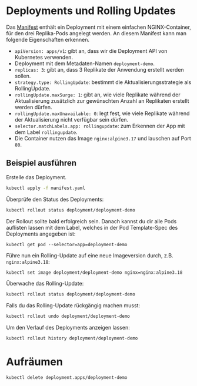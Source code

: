 # Deployments und Rolling Updates

Das [Manifest](manifest.yaml) enthält ein Deployment mit einem einfachen NGINX-Container, für den drei Replika-Pods angelegt werden.
An diesem Manifest kann man folgende Eigenschaften erkennen.

- `apiVersion: apps/v1`: gibt an, dass wir die Deployment API von Kubernetes verwenden.
- Deployment mit dem Metadaten-Namen `deployment-demo`.
- `replicas: 3`: gibt an, dass 3 Replikate der Anwendung erstellt werden sollen.
- `strategy.type: RollingUpdate`: bestimmt die Aktualisierungsstrategie als RollingUpdate.
- `rollingUpdate.maxSurge: 1`: gibt an, wie viele Replikate während der Aktualisierung zusätzlich zur gewünschten Anzahl an Replikaten erstellt werden dürfen.
- `rollingUpdate.maxUnavailable: 0`: legt fest, wie viele Replikate während der Aktualisierung nicht verfügbar sein dürfen.
- `selector.matchLabels.app: rollingupdate`: zum Erkennen der App mit dem Label `rollingupdate`.
- Die Container nutzen das Image `nginx:alpine3.17` und lauschen auf Port `80`.

## Beispiel ausführen

Erstelle das Deployment.

```bash
kubectl apply -f manifest.yaml
```

Überprüfe den Status des Deployments:

```bash
kubectl rollout status deployment/deployment-demo
```

Der Rollout sollte bald erfolgreich sein. Danach kannst du dir alle Pods auflisten lassen mit dem Label, welches in der Pod Template-Spec des Deployments angegeben ist:

```shell
kubectl get pod --selector=app=deployment-demo
```

Führe nun ein Rolling-Update auf eine neue Imageversion durch, z.B. `nginx:alpine3.18`:

```bash
kubectl set image deployment/deployment-demo nginx=nginx:alpine3.18
```

Überwache das Rolling-Update:

```bash
kubectl rollout status deployment/deployment-demo
```

Falls du das Rolling-Update rückgängig machen musst:

```bash
kubectl rollout undo deployment/deployment-demo
```

Um den Verlauf des Deployments anzeigen lassen:

```bash
kubectl rollout history deployment/deployment-demo
```

# Aufräumen
```shell
kubectl delete deployment.apps/deployment-demo
```